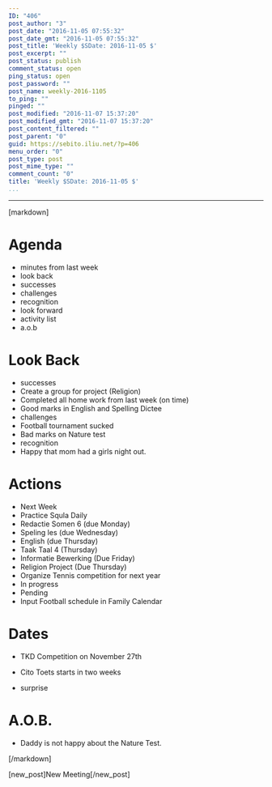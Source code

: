 ```yaml
---
ID: "406"
post_author: "3"
post_date: "2016-11-05 07:55:32"
post_date_gmt: "2016-11-05 07:55:32"
post_title: 'Weekly $SDate: 2016-11-05 $'
post_excerpt: ""
post_status: publish
comment_status: open
ping_status: open
post_password: ""
post_name: weekly-2016-1105
to_ping: ""
pinged: ""
post_modified: "2016-11-07 15:37:20"
post_modified_gmt: "2016-11-07 15:37:20"
post_content_filtered: ""
post_parent: "0"
guid: https://sebito.iliu.net/?p=406
menu_order: "0"
post_type: post
post_mime_type: ""
comment_count: "0"
title: 'Weekly $SDate: 2016-11-05 $'
...
```

---

[markdown]
# Agenda

- minutes from last week
- look back
- successes
- challenges
- recognition
- look forward
- activity list
- a.o.b

# Look Back

- successes
- Create a group for project (Religion)
- Completed all home work from last week (on time)
- Good marks in English and Spelling Dictee
- challenges
- Football tournament sucked
- Bad marks on Nature test
- recognition
- Happy that mom had a girls night out.

# Actions

- Next Week
- Practice Squla Daily
- Redactie Somen 6 (due Monday)
- Speling les (due Wednesday)
- English (due Thursday)
- Taak Taal 4 (Thursday)
- Informatie Bewerking (Due Friday)
- Religion Project (Due Thursday)
- Organize Tennis competition for next year
- In progress
- Pending
- Input Football schedule in Family Calendar

# Dates

- TKD Competition on November 27th
- Cito Toets starts in two weeks

- surprise&nbsp;

# A.O.B.

- Daddy is not happy about the Nature Test.

[/markdown]

[new_post]New Meeting[/new_post]
